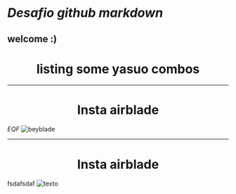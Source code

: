 # ___Desafio github markdown___
## **welcome :)**

###  <h1  align="center"> listing some yasuo combos </h1> 
-----------------   

###  <h1  align="center"> Insta airblade </h1> 
*EQF*
![beyblade](https://pa1.aminoapps.com/6801/8362c465e608b2eeccbacac856aa19d4a7e84eff_hq.gif)

-----------

###  <h1  align="center"> Insta airblade </h1> 
fsdafsdaf
![texto](https://media1.tenor.com/m/vah7v5uWKEEAAAAd/yasuo-hidezera.gif)
